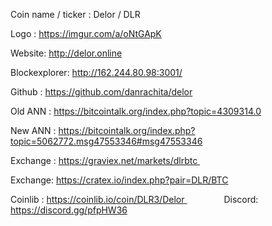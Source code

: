 Coin name / ticker : Delor / DLR

Logo : https://imgur.com/a/oNtGApK

Website: http://delor.online

Blockexplorer: http://162.244.80.98:3001/

Github : https://github.com/danrachita/delor

Old ANN : https://bitcointalk.org/index.php?topic=4309314.0

New ANN : https://bitcointalk.org/index.php?topic=5062772.msg47553346#msg47553346

Exchange : https://graviex.net/markets/dlrbtc 

Exchange: https://cratex.io/index.php?pair=DLR/BTC  

Coinlib : https://coinlib.io/coin/DLR3/Delor              
  
Discord: https://discord.gg/pfpHW36

